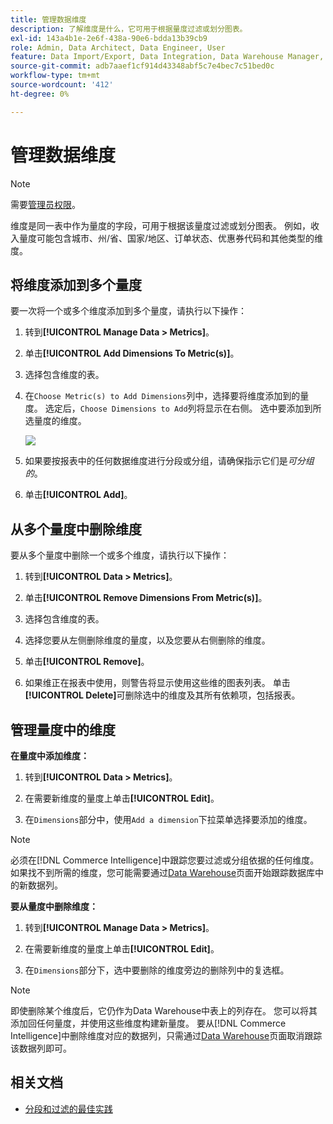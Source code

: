 ```yaml
---
title: 管理数据维度
description: 了解维度是什么，它可用于根据量度过滤或划分图表。
exl-id: 143a4b1e-2e6f-438a-90e6-bdda13b39cb9
role: Admin, Data Architect, Data Engineer, User
feature: Data Import/Export, Data Integration, Data Warehouse Manager, Commerce Tables
source-git-commit: adb7aaef1cf914d43348abf5c7e4bec7c51bed0c
workflow-type: tm+mt
source-wordcount: '412'
ht-degree: 0%

---
```


# 管理数据维度

>[!NOTE]
>
>需要[管理员权限](../../administrator/user-management/user-management.md)。

维度是同一表中作为量度的字段，可用于根据该量度过滤或划分图表。 例如，收入量度可能包含城市、州/省、国家/地区、订单状态、优惠券代码和其他类型的维度。

## 将维度添加到多个量度

要一次将一个或多个维度添加到多个量度，请执行以下操作：

1. 转到&#x200B;**[!UICONTROL Manage Data > Metrics]**。

1. 单击&#x200B;**[!UICONTROL Add Dimensions To Metric(s)]**。

1. 选择包含维度的表。

1. 在`Choose Metric(s) to Add Dimensions`列中，选择要将维度添加到的量度。 选定后，`Choose Dimensions to Add`列将显示在右侧。 选中要添加到所选量度的维度。

   ![](../../assets/Add_Dimensions.png)

1. 如果要按报表中的任何数据维度进行分段或分组，请确保指示它们是&#x200B;_可分组的_。

1. 单击&#x200B;**[!UICONTROL Add]**。

## 从多个量度中删除维度

要从多个量度中删除一个或多个维度，请执行以下操作：

1. 转到&#x200B;**[!UICONTROL Data > Metrics]**。

1. 单击&#x200B;**[!UICONTROL Remove Dimensions From Metric(s)]**。

1. 选择包含维度的表。

1. 选择您要从左侧删除维度的量度，以及您要从右侧删除的维度。

1. 单击&#x200B;**[!UICONTROL Remove]**。

1. 如果维正在报表中使用，则警告将显示使用这些维的图表列表。 单击&#x200B;**[!UICONTROL Delete]**&#x200B;可删除选中的维度及其所有依赖项，包括报表。

## 管理量度中的维度

**在量度中添加维度：**

1. 转到&#x200B;**[!UICONTROL Data > Metrics]**。

1. 在需要新维度的量度上单击&#x200B;**[!UICONTROL Edit]**。

1. 在`Dimensions`部分中，使用`Add a dimension`下拉菜单选择要添加的维度。

>[!NOTE]
>
>必须在[!DNL Commerce Intelligence]中跟踪您要过滤或分组依据的任何维度。 如果找不到所需的维度，您可能需要通过[Data Warehouse](../data-warehouse-mgr/tour-dwm.md)页面开始跟踪数据库中的新数据列。


**要从量度中删除维度：**

1. 转到&#x200B;**[!UICONTROL Manage Data > Metrics]**。

1. 在需要新维度的量度上单击&#x200B;**[!UICONTROL Edit]**。

1. 在`Dimensions`部分下，选中要删除的维度旁边的删除列中的复选框。

>[!NOTE]
>
>即使删除某个维度后，它仍作为Data Warehouse中表上的列存在。 您可以将其添加回任何量度，并使用这些维度构建新量度。 要从[!DNL Commerce Intelligence]中删除维度对应的数据列，只需通过[Data Warehouse](../data-warehouse-mgr/tour-dwm.md)页面取消跟踪该数据列即可。

## 相关文档

* [分段和过滤的最佳实践](../../best-practices/segment-filter.md)
